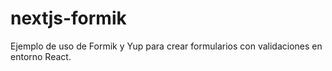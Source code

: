 # nextjs-formik

Ejemplo de uso de Formik y Yup para crear formularios con validaciones en entorno React.
